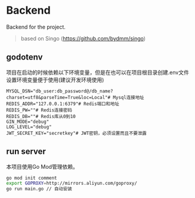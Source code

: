 <!--
 * @Date: 2020-04-16 14:09:26
 * @LastEditors: QiuJhao
 * @LastEditTime: 2020-04-16 16:36:07
 -->
# Backend

Backend for the project.

> based on Singo
> (https://github.com/bydmm/singo)


## godotenv
项目在启动的时候依赖以下环境变量，但是在也可以在项目根目录创建.env文件设置环境变量便于使用(建议开发环境使用)
```
MYSQL_DSN="db_user:db_password@/db_name?charset=utf8&parseTime=True&loc=Local"# Mysql连接地址
REDIS_ADDR="127.0.0.1:6379"# Redis端口和地址
REDIS_PW=""# Redis连接密码
REDIS_DB=""# Redis库从0到10
GIN_MODE="debug"
LOG_LEVEL="debug"
JWT_SECRET_KEY="secretkey"# JWT密钥，必须设置而且不要泄露
```
## run server
本项目使用Go Mod管理依赖。
```bash
go mod init comment
export GOPROXY=http://mirrors.aliyun.com/goproxy/
go run main.go // 自动安装
```

